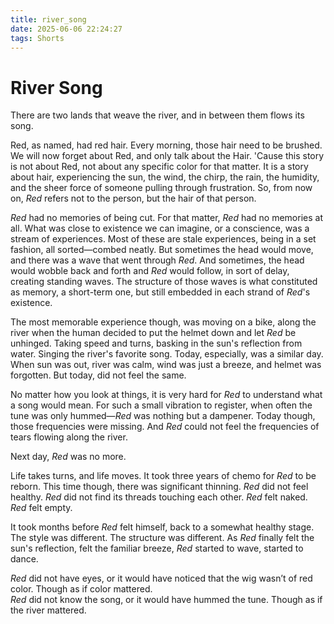 ```yaml
---
title: river_song
date: 2025-06-06 22:24:27
tags: Shorts
---
```


# River Song

There are two lands that weave the river, and in between them flows its song.

Red, as named, had red hair. Every morning, those hair need to be brushed. We will now forget about Red, and only talk about the Hair. 'Cause this story is not about Red, not about any specific color for that matter. It is a story about hair, experiencing the sun, the wind, the chirp, the rain, the humidity, and the sheer force of someone pulling through frustration. So, from now on, *Red* refers not to the person, but the hair of that person.

*Red* had no memories of being cut. For that matter, *Red* had no memories at all. What was close to existence we can imagine, or a conscience, was a stream of experiences. Most of these are stale experiences, being in a set fashion, all sorted—combed neatly. But sometimes the head would move, and there was a wave that went through *Red*. And sometimes, the head would wobble back and forth and *Red* would follow, in sort of delay, creating standing waves. The structure of those waves is what constituted as memory, a short-term one, but still embedded in each strand of *Red*'s existence.

The most memorable experience though, was moving on a bike, along the river when the human decided to put the helmet down and let *Red* be unhinged. Taking speed and turns, basking in the sun's reflection from water. Singing the river's favorite song. Today, especially, was a similar day. When sun was out, river was calm, wind was just a breeze, and helmet was forgotten. But today, did not feel the same.

No matter how you look at things, it is very hard for *Red* to understand what a song would mean. For such a small vibration to register, when often the tune was only hummed—*Red* was nothing but a dampener. Today though, those frequencies were missing. And *Red* could not feel the frequencies of tears flowing along the river.

Next day, *Red* was no more.

Life takes turns, and life moves. It took three years of chemo for *Red* to be reborn. This time though, there was significant thinning. *Red* did not feel healthy. *Red* did not find its threads touching each other. *Red* felt naked. *Red* felt empty.

It took months before *Red* felt himself, back to a somewhat healthy stage. The style was different. The structure was different. As *Red* finally felt the sun's reflection, felt the familiar breeze, *Red* started to wave, started to dance.

*Red* did not have eyes, or it would have noticed that the wig wasn’t of red color. Though as if color mattered. <br>
*Red* did not know the song, or it would have hummed the tune. Though as if the river mattered.


